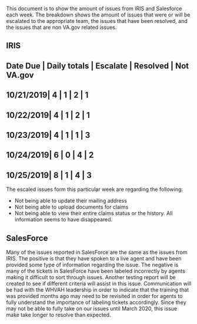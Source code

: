 This document is to show the amount of issues from IRIS and Salesforce each week.  The breakdown shows the amount of issues that 
were or will be escalated to the appropriate team, the issues that have been resolved, and the issues that are non VA.gov related issues.

## IRIS
 Date Due |	Daily totals | Escalate | Resolved | Not VA.gov
 ---------------------------------------------------------
10/21/2019|	   4	       |   1	    |   2	    |    1
----------------------------------------------------------
10/22/2019|	   4	       |   1	    |   2	    |    1
----------------------------------------------------------
10/23/2019|	   4	       |   1	    |   1	    |    3
----------------------------------------------------------
10/24/2019|	   6 	      |   0	    |   4	    |    2
----------------------------------------------------------
10/25/2019|	   8	       |   1	    |   4	    |    3
----------------------------------------------------------

The escaled issues form this particular week are regarding the following:
- Not being able to update their mailing address
- Not being able to upload documents for claims
- Not being able to view their entire claims status or the history.  All information seems to have disappeared.

## SalesForce
Many of the issues reported in SalesForce are the same as the issues from IRIS.  The positive is that they have spoken to a live agent and
have been provided some type of information regarding the issue.  The negative is many of the tickets in SalesForce have been labeled incorrectly by agents
making it difficult to sort through issues.  Another testing report will be created to see if different criteria will assist in this issue.
Communication will be had with the WHVAH leadership in order to indicate that the training that was provided months ago may need to be 
revisited in order for agents to fully understand the importance of labeling tickets accordingly.  Since they may not be able to fully take 
on our issues until March 2020, this issue make take longer to resolve than expected.
